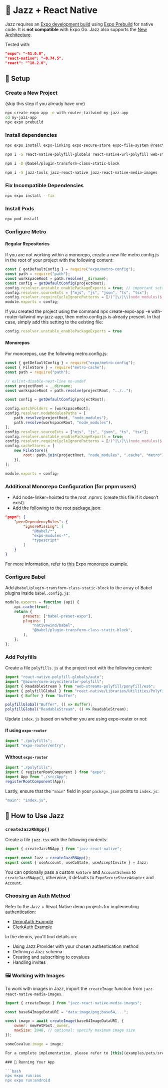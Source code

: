 # 🎷 Jazz + React Native

Jazz requires an [Expo development build](https://docs.expo.dev/develop/development-builds/introduction/) using [Expo Prebuild](https://docs.expo.dev/workflow/prebuild/) for native code. It is **not compatible** with Expo Go. Jazz also supports the [New Architecture](https://docs.expo.dev/guides/new-architecture/).

Tested with:

```json
"expo": "~51.0.0",
"react-native": "~0.74.5",
"react": "^18.2.0",
```

## 🚀 Setup

### Create a New Project

(skip this step if you already have one)

```bash
npx create-expo-app -e with-router-tailwind my-jazz-app
cd my-jazz-app
npx expo prebuild
```

### Install dependencies

```bash
npx expo install expo-linking expo-secure-store expo-file-system @react-native-community/netinfo @bam.tech/react-native-image-resizer

npm i -S react-native-polyfill-globals react-native-url-polyfill web-streams-polyfill base-64 text-encoding react-native-fetch-api react-native-get-random-values buffer

npm i -D @babel/plugin-transform-class-static-block

npm i -S jazz-tools jazz-react-native jazz-react-native-media-images

```

### Fix Incompatible Dependencies

```bash
npx expo install --fix
```

### Install Pods

```bash
npx pod-install
```

### Configure Metro

#### Regular Repositories

If you are not working within a monorepo, create a new file metro.config.js in the root of your project with the following content:

```js
const { getDefaultConfig } = require("expo/metro-config");
const path = require("path");
const workspaceRoot = path.resolve(__dirname);
const config = getDefaultConfig(projectRoot);
config.resolver.unstable_enablePackageExports = true; // important setting
config.resolver.sourceExts = ["mjs", "js", "json", "ts", "tsx"];
config.resolver.requireCycleIgnorePatterns = [/(^|\/|\\)node_modules($|\/|\\)/];
module.exports = config;
```

If you created the project using the command npx create-expo-app -e with-router-tailwind my-jazz-app, then metro.config.js is already present. In that case, simply add this setting to the existing file:

```js
config.resolver.unstable_enablePackageExports = true
```

#### Monorepos

For monorepos, use the following metro.config.js:

```js
const { getDefaultConfig } = require("expo/metro-config");
const { FileStore } = require("metro-cache");
const path = require("path");

// eslint-disable-next-line no-undef
const projectRoot = __dirname;
const workspaceRoot = path.resolve(projectRoot, "../..");

const config = getDefaultConfig(projectRoot);

config.watchFolders = [workspaceRoot];
config.resolver.nodeModulesPaths = [
    path.resolve(projectRoot, "node_modules"),
    path.resolve(workspaceRoot, "node_modules"),
];
config.resolver.sourceExts = ["mjs", "js", "json", "ts", "tsx"];
config.resolver.unstable_enablePackageExports = true;
config.resolver.requireCycleIgnorePatterns = [/(^|\/|\\)node_modules($|\/|\\)/];
config.cacheStores = [
    new FileStore({
        root: path.join(projectRoot, "node_modules", ".cache", "metro"),
    }),
];

module.exports = config;
```

### Additional Monorepo Configuration (for pnpm users)

- Add node-linker=hoisted to the root .npmrc (create this file if it doesn’t exist).
- Add the following to the root package.json:

```json
"pnpm": {
    "peerDependencyRules": {
        "ignoreMissing": [
            "@babel/*",
            "expo-modules-*",
            "typescript"
        ]
    }
}
```

For more information, refer to [this](https://github.com/byCedric/expo-monorepo-example#pnpm-workarounds) Expo monorepo example.

### Configure Babel

Add `@babel/plugin-transform-class-static-block` to the array of Babel plugins inside `babel.config.js`:

```js
module.exports = function (api) {
    api.cache(true);
    return {
        presets: ["babel-preset-expo"],
        plugins: [
            "nativewind/babel",
            "@babel/plugin-transform-class-static-block",
        ],
    };
};
```

### Add Polyfills

Create a file `polyfills.js` at the project root with the following content:

```js
import "react-native-polyfill-globals/auto";
import "@azure/core-asynciterator-polyfill";
import { ReadableStream } from "web-streams-polyfill/ponyfill/es6";
import { polyfillGlobal } from "react-native/Libraries/Utilities/PolyfillFunctions";
import { Buffer } from "buffer";

polyfillGlobal("Buffer", () => Buffer);
polyfillGlobal("ReadableStream", () => ReadableStream);
```

Update `index.js` based on whether you are using expo-router or not:

#### If using `expo-router`

```js
import "./polyfills";
import "expo-router/entry";
```

#### Without `expo-router`

```js
import "./polyfills";
import { registerRootComponent } from "expo";
import App from "./src/App";
registerRootComponent(App);
```

Lastly, ensure that the `"main"` field in your `package.json` points to `index.js`:

```js
"main": "index.js",
```

## 🎉 How to Use Jazz

### `createJazzRNApp()`

Create a file `jazz.tsx` with the following contents:

```js
import { createJazzRNApp } from "jazz-react-native";

export const Jazz = createJazzRNApp();
export const { useAccount, useCoState, useAcceptInvite } = Jazz;
```

You can optionally pass a custom `kvStore` and `AccountSchema` to `createJazzRNApp()`, otherwise, it defaults to `ExpoSecureStoreAdapter` and `Account`.

### Choosing an Auth Method

Refer to the Jazz + React Native demo projects for implementing authentication:

- [DemoAuth Example](examples/chat-rn)
- [ClerkAuth Example](examples/chat-rn-clerk)

In the demos, you'll find details on:

- Using Jazz.Provider with your chosen authentication method
- Defining a Jazz schema
- Creating and subscribing to covalues
- Handling invites

### 🖼️ Working with Images

To work with images in Jazz, import the `createImage` function from `jazz-react-native-media-images`.

```js
import { createImage } from "jazz-react-native-media-images";

const base64ImageDataURI = "data:image/png;base64,...";

const image = await createImage(base64ImageDataURI, {
    owner: newPetPost._owner,
    maxSize: 2048, // optional: specify maximum image size
});

someCovalue.image = image;

For a complete implementation, please refer to [this](examples/pets/src/3_NewPetPostForm.tsx) demo.

### 📱 Running Your App

```bash
npx expo run:ios
npx expo run:android
```
